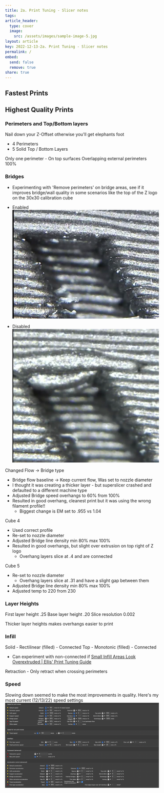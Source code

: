 ```yaml
---
title: 2a. Print Tuning - Slicer notes
tags: 
article_header:
  type: cover
  image:
    src: /assets/images/sample-image-5.jpg
layout: article
key: 2022-12-13-2a. Print Tuning - Slicer notes
permalink: /
embed:
  send: false
  remove: true
share: true
---
```


## Fastest Prints


## Highest Quality Prints

### Perimeters and Top/Bottom layers
Nail down your Z-Offset otherwise you'll get elephants foot
- 4 Perimeters
- 5 Solid Top / Bottom Layers

Only one perimeter - On top surfaces
Overlapping external perimeters 100%

### Bridges
- Experimenting with 'Remove perimeters' on bridge areas, see if it improves bridge/wall quality in some scenarios like the top of the Z logo on the 30x30 calibration cube
- Enabled![Pasted image 20221213061237.png](../assets/images/Pasted%20image%2020221213061237.png) 

- Disabled
![Pasted image 20221213061313.png](../assets/images/Pasted%20image%2020221213061313.png)

Changed Flow -> Bridge type
- Bridge flow baseline -> Keep current flow, Was set to nozzle diameter
- I thought it was creating a thicker layer - but superslicer crashed and defaulted to a different machine type
- Adjusted Bridge speed overhangs to 60% from 100%
-  Resulted in good overhang, cleanest print but it was using the wrong filament profile!!
	- Biggest change is EM set to .955 vs 1.04

Cube 4
- Used correct profile
- Re-set to nozzle diameter
- Adjusted Bridge line density min 80% max 100%
- Resulted in good overhangs, but slight over extrusion on top right of Z logo
	- Overhang layers slice at .4 and are connected

Cube 5
- Re-set to nozzle diameter
	- Overhang layers slice at .31 and have a slight gap between them
- Adjusted Bridge line density min 80% max 100%
- Adjusted temp to 220 from 230

### Layer Heights
First layer height .25
Base layer height .20
Slice resolution 0.002

Thicker layer heights makes overhangs easier to print

### Infill
Solid - Rectilinear (filled) - Connected
Top - Monotonic (filled) - Connected
- Can experiment with non-connected if [Small Infill Areas Look Overextruded | Ellis’ Print Tuning Guide](https://ellis3dp.com/Print-Tuning-Guide/articles/troubleshooting/small_infill_areas_overextruded.html)

Retraction - Only retract when crossing perimeters

### Speed
Slowing down seemed to make the most improvements in quality. Here's my most current (12/13/22) speed settings
![Pasted image 20221213054343.png](../assets/images/Pasted%20image%2020221213054343.png)